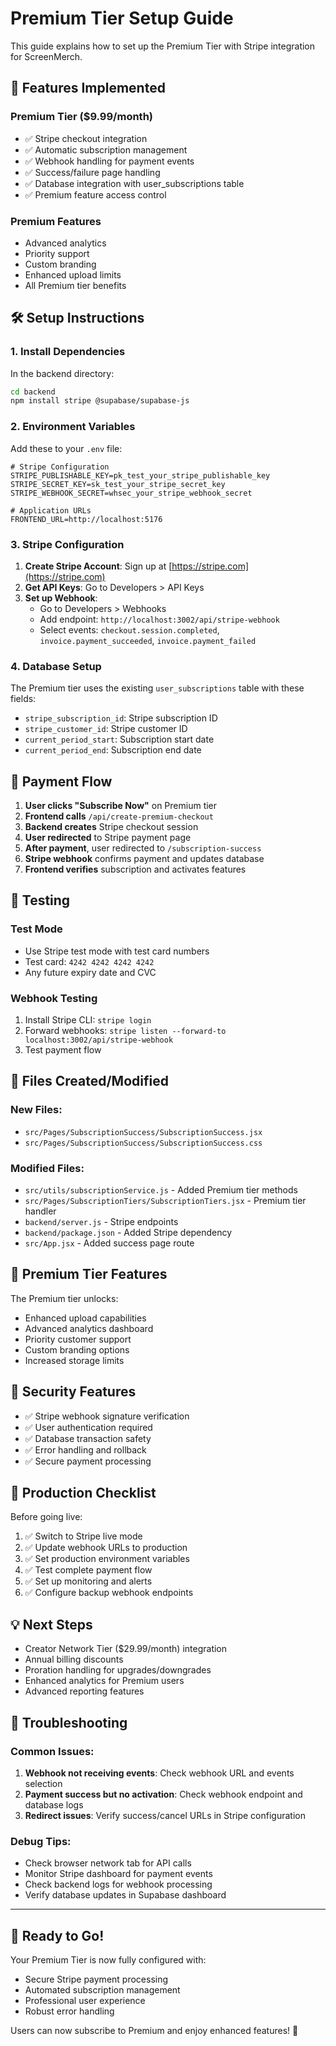# Premium Tier Setup Guide

This guide explains how to set up the Premium Tier with Stripe integration for ScreenMerch.

## 🚀 Features Implemented

### Premium Tier ($9.99/month)
- ✅ Stripe checkout integration
- ✅ Automatic subscription management
- ✅ Webhook handling for payment events
- ✅ Success/failure page handling
- ✅ Database integration with user_subscriptions table
- ✅ Premium feature access control

### Premium Features
- Advanced analytics
- Priority support
- Custom branding
- Enhanced upload limits
- All Premium tier benefits

## 🛠️ Setup Instructions

### 1. Install Dependencies

In the backend directory:
```bash
cd backend
npm install stripe @supabase/supabase-js
```

### 2. Environment Variables

Add these to your `.env` file:

```env
# Stripe Configuration
STRIPE_PUBLISHABLE_KEY=pk_test_your_stripe_publishable_key
STRIPE_SECRET_KEY=sk_test_your_stripe_secret_key
STRIPE_WEBHOOK_SECRET=whsec_your_stripe_webhook_secret

# Application URLs
FRONTEND_URL=http://localhost:5176
```

### 3. Stripe Configuration

1. **Create Stripe Account**: Sign up at [https://stripe.com](https://stripe.com)
2. **Get API Keys**: Go to Developers > API Keys
3. **Set up Webhook**: 
   - Go to Developers > Webhooks
   - Add endpoint: `http://localhost:3002/api/stripe-webhook`
   - Select events: `checkout.session.completed`, `invoice.payment_succeeded`, `invoice.payment_failed`

### 4. Database Setup

The Premium tier uses the existing `user_subscriptions` table with these fields:
- `stripe_subscription_id`: Stripe subscription ID
- `stripe_customer_id`: Stripe customer ID
- `current_period_start`: Subscription start date
- `current_period_end`: Subscription end date

## 🔄 Payment Flow

1. **User clicks "Subscribe Now"** on Premium tier
2. **Frontend calls** `/api/create-premium-checkout`
3. **Backend creates** Stripe checkout session
4. **User redirected** to Stripe payment page
5. **After payment**, user redirected to `/subscription-success`
6. **Stripe webhook** confirms payment and updates database
7. **Frontend verifies** subscription and activates features

## 🧪 Testing

### Test Mode
- Use Stripe test mode with test card numbers
- Test card: `4242 4242 4242 4242`
- Any future expiry date and CVC

### Webhook Testing
1. Install Stripe CLI: `stripe login`
2. Forward webhooks: `stripe listen --forward-to localhost:3002/api/stripe-webhook`
3. Test payment flow

## 📁 Files Created/Modified

### New Files:
- `src/Pages/SubscriptionSuccess/SubscriptionSuccess.jsx`
- `src/Pages/SubscriptionSuccess/SubscriptionSuccess.css`

### Modified Files:
- `src/utils/subscriptionService.js` - Added Premium tier methods
- `src/Pages/SubscriptionTiers/SubscriptionTiers.jsx` - Premium tier handler
- `backend/server.js` - Stripe endpoints
- `backend/package.json` - Added Stripe dependency
- `src/App.jsx` - Added success page route

## 🎯 Premium Tier Features

The Premium tier unlocks:
- Enhanced upload capabilities
- Advanced analytics dashboard
- Priority customer support
- Custom branding options
- Increased storage limits

## 🔐 Security Features

- ✅ Stripe webhook signature verification
- ✅ User authentication required
- ✅ Database transaction safety
- ✅ Error handling and rollback
- ✅ Secure payment processing

## 🚨 Production Checklist

Before going live:

1. ✅ Switch to Stripe live mode
2. ✅ Update webhook URLs to production
3. ✅ Set production environment variables
4. ✅ Test complete payment flow
5. ✅ Set up monitoring and alerts
6. ✅ Configure backup webhook endpoints

## 💡 Next Steps

- Creator Network Tier ($29.99/month) integration
- Annual billing discounts
- Proration handling for upgrades/downgrades
- Enhanced analytics for Premium users
- Advanced reporting features

## 🐛 Troubleshooting

### Common Issues:
1. **Webhook not receiving events**: Check webhook URL and events selection
2. **Payment success but no activation**: Check webhook endpoint and database logs
3. **Redirect issues**: Verify success/cancel URLs in Stripe configuration

### Debug Tips:
- Check browser network tab for API calls
- Monitor Stripe dashboard for payment events
- Check backend logs for webhook processing
- Verify database updates in Supabase dashboard

---

## 🎉 Ready to Go!

Your Premium Tier is now fully configured with:
- Secure Stripe payment processing
- Automated subscription management  
- Professional user experience
- Robust error handling

Users can now subscribe to Premium and enjoy enhanced features! 🚀 
